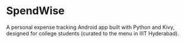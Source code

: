 # SpendWise
A personal expense tracking Android app built with Python and Kivy, designed for college students (curated to the menu in IIIT Hyderabad).

